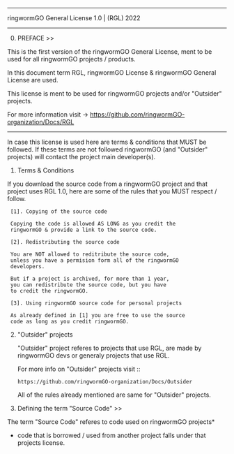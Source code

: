 -----------------------------------------------

ringwormGO General License 1.0 | (RGL) 2022

-----------------------------------------------

0. PREFACE >>

This is the first version of the ringwormGO General License,
ment to be used for all ringwormGO projects / products.

In this document term RGL, ringwormGO License & ringwormGO General
License are used.

This license is ment to be used for ringwormGO projects and/or "Outsider" projects.

For more information visit -> https://github.com/ringwormGO-organization/Docs/RGL

--------------------------------------------------------------------------

In case this license is used here are terms & conditions that MUST be
followed. If these terms are not followed ringwormGO (and "Outsider" projects) will
contact the project main developer(s).

1. Terms & Conditions

If you download the source code from a ringwormGO project and that project uses RGL 1.0,
here are some of the rules that you MUST respect / follow.

     [1]. Copying of the source code

     Copying the code is allowed AS LONG as you credit the
     ringwormGO & provide a link to the source code.

     [2]. Redistributing the source code

     You are NOT allowed to reditribute the source code,
     unless you have a permision form all of the ringwormGO
     developers.

     But if a project is archived, for more than 1 year,
     you can redistribute the source code, but you have
     to credit the ringwormGO.

     [3]. Using ringwormGO source code for personal projects

     As already defined in [1] you are free to use the source
     code as long as you credit ringwormGO.


2. "Outsider" projects

   "Outsider" project referes to projects that use RGL, are made by ringwormGO devs
   or generaly projects that use RGL.

   For more info on "Outsider" projects visit ::

       https://github.com/ringwormGO-organization/Docs/Outsider


   All of the rules already mentioned are same for "Outsider" projects.

3. Defining the term "Source Code" >>

The term "Source Code" referes to code used on ringwormGO projects*

* code that is borrowed / used from another project falls under that
  projects license.
